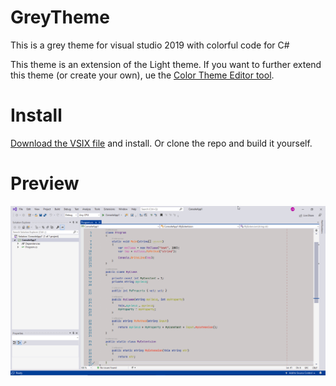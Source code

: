 # GreyTheme
This is a grey theme for visual studio 2019 with colorful code for C#

This theme is an extension of the Light theme. If you want to further extend this theme (or create your own), ue the [Color Theme Editor tool](https://marketplace.visualstudio.com/items?itemName=VisualStudioPlatformTeam.VisualStudio2019ColorThemeEditor).

# Install

[Download the VSIX file](https://github.com/logicalmind/GreyTheme/releases) and install. Or clone the repo and build it yourself.

# Preview

![Preview](https://github.com/logicalmind/GreyTheme/blob/master/Preview.png)
